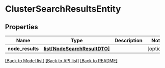 # ClusterSearchResultsEntity

## Properties
Name | Type | Description | Notes
------------ | ------------- | ------------- | -------------
**node_results** | [**list[NodeSearchResultDTO]**](NodeSearchResultDTO.md) |  | [optional] 

[[Back to Model list]](../README.md#documentation-for-models) [[Back to API list]](../README.md#documentation-for-api-endpoints) [[Back to README]](../README.md)


